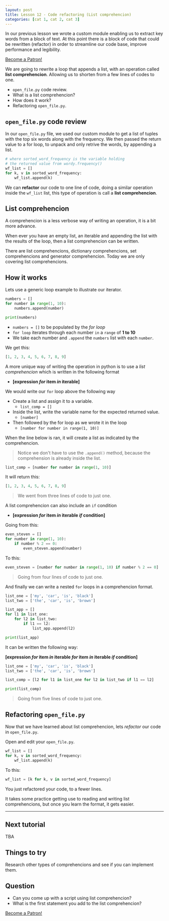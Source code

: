 ```yaml
---
layout: post
title: Lesson 12 - Code refactoring (List comprehencion)
categories: [cat 1, cat 2, cat 3]
---
```


In our previous lesson we wrote a custom module enabling us to extract key words from a block of text. At this point there is a block of code that could be rewritten (refactor) in order to streamline our code base, improve performance and legibility.

<a href="https://www.patreon.com/bePatron?u=15482170" data-patreon-widget-type="become-patron-button">Become a Patron!</a><script async src="https://c6.patreon.com/becomePatronButton.bundle.js"></script>

We are going to rewrite a loop that appends a list, with an operation called **list comprehencion**. Allowing us to shorten from a few lines of codes to one.

* `open_file.py` code review.
* What is a list comprehencion?
* How does it work?
* Refactoring `open_file.py`.

## `open_file.py` code review

In our `open_file.py` file, we used our custom module to get a list of tuples with the top six words along with the frequency. We then passed the return value to a for loop, to unpack and only retrive the words, by appending a list.

```python
# where sorted_word_frequency is the variable holding
# the returned value from wordy.frequency()
wf_list = []
for k, v in sorted_word_frequency:
    wf_list.append(k)
```

We can **refactor** our code to one line of code, doing a similar operation inside the `wf_list` list, this type of operation is call a **list comprehencion**.

## List comprehencion

A comprehencion is a less verbose way of writing an operation, it is a bit more advance.

When ever you have an empty list, an iterable and appending the list with the results of the loop, then a list comprehencion can be written.

There are list comprehencions, dictionary comprehencions, set comprehencions and generator comprehencion. Today we are only covering list comprehencions.

## How it works

Lets use a generic loop example to illustrate our iterator.

```python
numbers = []
for number in range(1, 10):
    numbers.append(number)

print(numbers)
```

* `numbers = []` to be populated by the *for loop*
* `for loop` iterates through each number `in` a `range` of **1 to 10**
* We take each number and `.append` the `numbers` list with each `number`.

We get this:

```sql
[1, 2, 3, 4, 5, 6, 7, 8, 9]
```

A more unique way of writing the operation in python is to use a _list comprehencion_ which is written in the following format

* **[expression _for_ item _in_ iterable]**

We would write our `for` loop above the following way

* Create a list and assign it to a variable.
  * `list_comp = []`
* Inside the list, write the variable name for the expected returned value.
  * `[number]`
* Then followed by the for loop as we wrote it in the loop
  * `[number for number in range(1, 10)]`

When the line below is ran, it will create a list as indicated by the comprehencion.

> Notice we don't have to use the `.append()` method, because the comprehension is already inside the list.

```python
list_comp = [number for number in range(1, 10)]
```

It will return this:

```sql
[1, 2, 3, 4, 5, 6, 7, 8, 9]
```

> We went from three lines of code to just one.

A list comprehencion can also include an `if` condition

* **[expression _for_ item _in_ iterable _if_ condition]**

Going from this:

```python
even_steven = []
for number in range(1, 10):
    if number % 2 == 0:
        even_steven.append(number)
```

To this:

```python
even_steven = [number for number in range(1, 10) if number % 2 == 0]
```

> Going from four lines of code to just one.

And finally we can write a nested `for` loops in a comprehencion format.

```python
list_one = ['my', 'car', 'is', 'black']
list_two = ['the', 'car', 'is', 'brown']

list_app = []
for l1 in list_one:
    for l2 in list_two:
        if l1 == l2:
            list_app.append(l2)

print(list_app)
```

It can be written the following way:

**[expression _for_ item _in_ iterable _for_ item _in_ iterable _if_ condition]**

```python
list_one = ['my', 'car', 'is', 'black']
list_two = ['the', 'car', 'is', 'brown']

list_comp = [l2 for l1 in list_one for l2 in list_two if l1 == l2]

print(list_comp)
```

> Going from five lines of code to just one.

## Refactoring `open_file.py`

Now that we have learned about list comprehencion, lets _refactor_ our code in `open_file.py`.

Open and edit your `open_file.py`.

```python
wf_list = []
for k, v in sorted_word_frequency:
    wf_list.append(k)
```

To this:

```python
wf_list = [k for k, v in sorted_word_frequency]
```

You just refactored your code, to a fewer lines.

It takes some practice getting use to reading and writing list comprehencions, but once you learn the format, it gets easier.

---

## Next tutorial

TBA

## Things to try

Research other types of comprehencions and see if you can implement them.

## Question

* Can you come up with a script using list comprehencion?
* What is the first statement you add to the list comprehencion?

<a href="https://www.patreon.com/bePatron?u=15482170" data-patreon-widget-type="become-patron-button">Become a Patron!</a><script async src="https://c6.patreon.com/becomePatronButton.bundle.js"></script>
